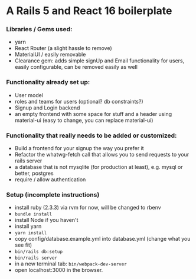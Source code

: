 # A Rails 5 and React 16 boilerplate

### Libraries / Gems used:
- yarn
- React Router (a slight hassle to remove)
- MaterialUI / easily removable
- Clearance gem: adds simple signUp and Email functionality for users, easily configurable, can be removed easily as well

### Functionality already set up:
- User model
- roles and teams for users (optional? db constraints?)
- Signup and Login backend
- an empty frontend with some space for stuff and a header using material-ui (easy to change, you can replace material-ui)

### Functionality that really needs to be added or customized:
- Build a frontend for your signup the way you prefer it
- Refactor the whatwg-fetch call that allows you to send requests to your rails server
- a database that is not mysqlite (for production at least), e.g. mysql or better, postgres
- require / allow authentication

### Setup (incomplete instructions)
- install ruby (2.3.3) via rvm for now, will be changed to rbenv
- `bundle install`
- install Node if you haven't
- install yarn
- `yarn install`
- copy config/database.example.yml into database.yml (change what you see fit)
- `bin/rails db:setup`
- `bin/rails server`
- in a new terminal tab: `bin/webpack-dev-server`
- open localhost:3000 in the browser.
